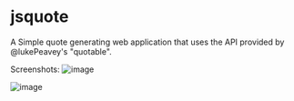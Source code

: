 # jsquote
A Simple quote generating web application that uses the API provided by @lukePeavey's "quotable".

Screenshots:
![image](https://github.com/dvdeepu99/jsquote/assets/93904807/5f1b49f5-5f9e-4f1a-a530-fd87f7392a06)

![image](https://github.com/dvdeepu99/jsquote/assets/93904807/88507bef-6f72-461f-9754-f14d2b85095e)


 
